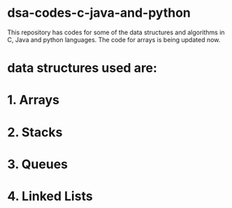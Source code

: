 # dsa-codes-c-java-and-python
This repository has codes for some of the data structures and algorithms in C, Java and python languages.
The code for arrays is being updated now.

# data structures used are:
# 1. Arrays
# 2. Stacks
# 3. Queues
# 4. Linked Lists